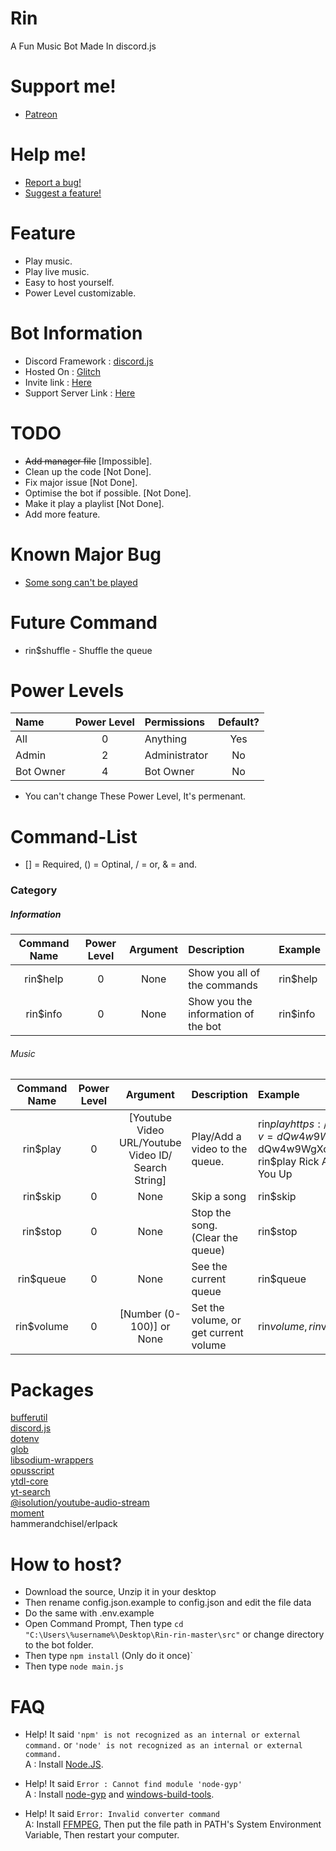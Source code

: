 # Rin

A Fun Music Bot Made In discord.js

# Support me!

- [Patreon](https://www.patreon.com/xhayper)

# Help me!

- [Report a bug!](https://github.com/xhayper/Rin/issues/new?assignees=&labels=&template=bug_report.md&title=%5BBUG%5D)
- [Suggest a feature!](https://github.com/xhayper/Rin/issues/new?assignees=&labels=&template=feature_request.md&title=%5BREQUEST%5D)

# Feature

- Play music.
- Play live music.
- Easy to host yourself.
- Power Level customizable.

# Bot Information

- Discord Framework : [discord.js](https://discord.js.org/)<br>
- Hosted On : [Glitch](https://glitch.com)<br>
- Invite link : [Here](https://discordapp.com/oauth2/authorize?client_id=667632306457935873&scope=bot&permissions=11889985)<br>
- Support Server Link : [Here](https://discord.gg/KM9X35B)

# TODO

- ~~Add manager file~~ [Impossible].
- Clean up the code [Not Done].
- Fix major issue [Not Done].
- Optimise the bot if possible. [Not Done].
- Make it play a playlist [Not Done].
- Add more feature.

# Known Major Bug

- [Some song can't be played](https://github.com/xhayper/Rin/issues/1)

# Future Command

- rin\$shuffle - Shuffle the queue

# Power Levels

| Name      | Power Level | Permissions   | Default? |
| :-------- | :---------: | :------------ | :------: |
| All       |      0      | Anything      |   Yes    |
| Admin     |      2      | Administrator |    No    |
| Bot Owner |      4      | Bot Owner     |    No    |

- You can't change These Power Level, It's permenant.

# Command-List

- [] = Required, () = Optinal, / = or, & = and.

### Category

##### Information

| Command Name | Power Level | Argument | Description                         | Example   |
| :----------: | :---------: | :------: | :---------------------------------- | :-------- |
|  rin\$help   |      0      |   None   | Show you all of the commands        | rin\$help |
|  rin\$info   |      0      |   None   | Show you the information of the bot | rin\$info |

###### Music

| Command Name | Power Level |                      Argument                       | Description                           | Example                                                                                                                         |
| :----------: | :---------: | :-------------------------------------------------: | :------------------------------------ | :------------------------------------------------------------------------------------------------------------------------------ |
|  rin\$play   |      0      | [Youtube Video URL/Youtube Video ID/ Search String] | Play/Add a video to the queue.        | rin$play https://www.youtube.com/watch?v=dQw4w9WgXcQ<br>rin$play dQw4w9WgXcQ<br>rin\$play Rick Astley - Never Gonna Give You Up |
|  rin\$skip   |      0      |                        None                         | Skip a song                           | rin\$skip                                                                                                                       |
|  rin\$stop   |      0      |                        None                         | Stop the song. (Clear the queue)      | rin\$stop                                                                                                                       |
|  rin\$queue  |      0      |                        None                         | See the current queue                 | rin\$queue                                                                                                                      |
| rin\$volume  |      0      |              [Number (0-100)] or None               | Set the volume, or get current volume | rin$volume, rin$volume 100                                                                                                      |

# Packages

[bufferutil](https://www.npmjs.com/package/bufferutil)<br>
[discord.js](https://www.npmjs.com/package/discord.js)<br>
[dotenv](https://www.npmjs.com/package/dotenv)<br>
[glob](https://www.npmjs.com/package/glob)<br>
[libsodium-wrappers](https://www.npmjs.com/package/libsodium-wrappers)<br>
[opusscript](https://www.npmjs.com/package/opusscript)<br>
[ytdl-core](https://www.npmjs.com/package/ytdl-core)<br>
[yt-search](https://www.npmjs.com/package/yt-search)<br>
[@isolution/youtube-audio-stream](https://www.npmjs.com/package/@isolution/youtube-audio-stream)<br>
[moment](https://momentjs.com/)<br>
hammerandchisel/erlpack<br>

# How to host?

- Download the source, Unzip it in your desktop
- Then rename config.json.example to config.json and edit the file data
- Do the same with .env.example
- Open Command Prompt, Then type `cd "C:\Users\%username%\Desktop\Rin-rin-master\src"` or change directory to the bot folder.
- Then type `npm install` (Only do it once)`
- Then type `node main.js`

# FAQ

- Help! It said `'npm' is not recognized as an internal or external command.` or `'node' is not recognized as an internal or external command.`<br>
  A : Install [Node.JS](https://nodejs.org/en/).

- Help! It said `Error : Cannot find module 'node-gyp'`<br>
  A : Install [node-gyp](https://github.com/nodejs/node-gyp) and [windows-build-tools](https://www.npmjs.com/package/windows-build-tools).

- Help! It said `Error: Invalid converter command`<br>
  A: Install [FFMPEG](https://www.ffmpeg.org/download.html), Then put the file path in PATH's System Environment Variable, Then restart your computer.